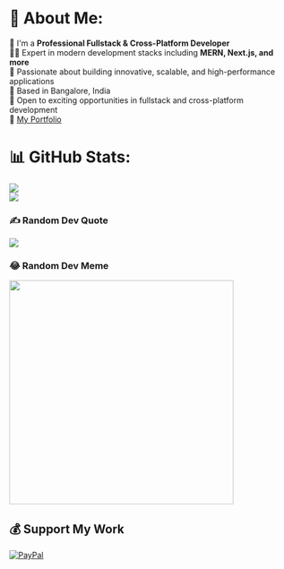 # 💫 About Me:
🔭 I'm a **Professional Fullstack & Cross-Platform Developer**<br>
🧑‍💻 Expert in modern development stacks including **MERN, Next.js, and more**<br>
🚀 Passionate about building innovative, scalable, and high-performance applications<br>
🌆 Based in Bangalore, India<br>
💼 Open to exciting opportunities in fullstack and cross-platform development<br>
🔗 [My Portfolio](https://shahnoor.netlify.app/)

# 📊 GitHub Stats:
![](https://github-readme-streak-stats.herokuapp.com/?user=Shahnoorgit&theme=dark&hide_border=true)<br/>
![](https://github-readme-stats.vercel.app/api/top-langs/?username=Shahnoorgit&theme=dark&hide_border=true&include_all_commits=true&count_private=true&layout=compact)

### ✍️ Random Dev Quote
![](https://quotes-github-readme.vercel.app/api?type=horizontal&theme=radical)

### 😂 Random Dev Meme
<img src='https://randommeme-five.vercel.app/' style="height: 400px;"/>

## 💰 Support My Work
[![PayPal](https://img.shields.io/badge/PayPal-00457C?style=for-the-badge&logo=paypal&logoColor=white)](https://paypal.me/Shahnoormujawar@gmail.com)
